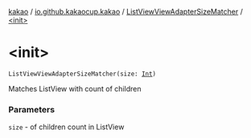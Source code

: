 [kakao](../../index.md) / [io.github.kakaocup.kakao](../index.md) / [ListViewViewAdapterSizeMatcher](index.md) / [&lt;init&gt;](./-init-.md)

# &lt;init&gt;

`ListViewViewAdapterSizeMatcher(size: `[`Int`](https://kotlinlang.org/api/latest/jvm/stdlib/kotlin/-int/index.html)`)`

Matches ListView with count of children

### Parameters

`size` - of children count in ListView